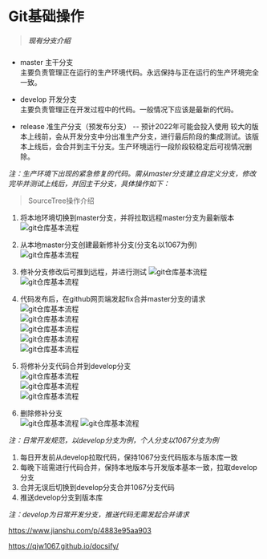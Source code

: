 
# Git基础操作

> ##### 现有分支介绍
- master 主干分支  
主要负责管理正在运行的生产环境代码。永远保持与正在运行的生产环境完全一致。

<!-- ![](https://cdn.jsdelivr.net/gh/itwanger/toBeBetterJavaer/images/overview/one-01.png) -->
<!-- ![](https://cdn.jsdelivr.net/gh/qjw1067/docsify/images/git/gitall.png) -->
<!-- ![](https://cdn.jsdelivr.net/gh/qjw1067/docsify/images/git/123.jpg) -->


- develop 开发分支  
主要负责管理正在开发过程中的代码。一般情况下应该是最新的代码。

- release 准生产分支（预发布分支） -- 预计2022年可能会投入使用 
较大的版本上线前，会从开发分支中分出准生产分支，进行最后阶段的集成测试。该版本上线后，会合并到主干分支。生产环境运行一段阶段较稳定后可视情况删除。

*注：生产环境下出现的紧急修复的代码。需从master分支建立自定义分支，修改完毕并测试上线后，并回主干分支，具体操作如下：*

> SourceTree操作介绍  
1. 将本地环境切换到master分支，并将拉取远程master分支为最新版本  
![git仓库基本流程](https://cdn.jsdelivr.net/gh/qjw1067/docsify/images/git/master011.png)   

2. 从本地master分支创建最新修补分支(分支名以1067为例)  
![git仓库基本流程](https://cdn.jsdelivr.net/gh/qjw1067/docsify/images/git/master012.png)   

3. 修补分支修改后可推到远程，并进行测试
![git仓库基本流程](https://cdn.jsdelivr.net/gh/qjw1067/docsify/images/git/master013.png)   
![git仓库基本流程](https://cdn.jsdelivr.net/gh/qjw1067/docsify/images/git/master014.png)       

4. 代码发布后，在github网页端发起fix合并master分支的请求  
![git仓库基本流程](https://cdn.jsdelivr.net/gh/qjw1067/docsify/images/git/master3.png)   
![git仓库基本流程](https://cdn.jsdelivr.net/gh/qjw1067/docsify/images/git/master4.png)   
![git仓库基本流程](https://cdn.jsdelivr.net/gh/qjw1067/docsify/images/git/master5.png)   
![git仓库基本流程](https://cdn.jsdelivr.net/gh/qjw1067/docsify/images/git/master6.png)   
![git仓库基本流程](https://cdn.jsdelivr.net/gh/qjw1067/docsify/images/git/master7.png)   

5. 将修补分支代码合并到develop分支  
![git仓库基本流程](https://cdn.jsdelivr.net/gh/qjw1067/docsify/images/git/develop1.png)   
![git仓库基本流程](https://cdn.jsdelivr.net/gh/qjw1067/docsify/images/git/develop2.png)   
![git仓库基本流程](https://cdn.jsdelivr.net/gh/qjw1067/docsify/images/git/develop3.png) 

6. 删除修补分支    
![git仓库基本流程](https://cdn.jsdelivr.net/gh/qjw1067/docsify/images/git/10671.png) 
![git仓库基本流程](https://cdn.jsdelivr.net/gh/qjw1067/docsify/images/git/10672.png) 



*注：日常开发规范，以develop分支为例，个人分支以1067分支为例*
1. 每日开发前从develop拉取代码，保持1067分支代码版本与版本库一致
2. 每晚下班需进行代码合并，保持本地版本与开发版本基本一致，拉取develop分支
3. 合并无误后切换到develop分支合并1067分支代码
4. 推送develop分支到版本库

*注：develop为日常开发分支，推送代码无需发起合并请求*



https://www.jianshu.com/p/4883e95aa903

https://qjw1067.github.io/docsify/